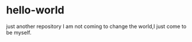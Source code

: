 # hello-world
just another repository
I am not coming to change the world,I just come to be myself.
